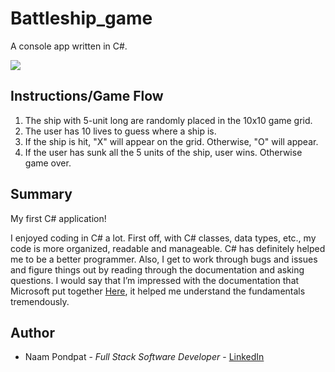 # Battleship_game

A console app written in C#. 

<img src="https://user-images.githubusercontent.com/53867191/157230971-bbf8f2cf-cc3c-428f-bf25-ae55144b7a55.png" />

## Instructions/Game Flow
1) The ship with 5-unit long are randomly placed in the 10x10 game grid.
2) The user has 10 lives to guess where a ship is.
3) If the ship is hit, "X" will appear on the grid. Otherwise, "O" will appear.
4) If the user has sunk all the 5 units of the ship, user wins. Otherwise game over.

## Summary

My first C# application! 

I enjoyed coding in C# a lot. First off, with C# classes, data types, etc., my code is more organized, readable and manageable. C# has definitely helped me to be a better programmer.
Also, I get to work through bugs and issues and figure things out by reading through the documentation and asking questions. 
I would say that I’m impressed with the documentation that Microsoft put together [Here](https://docs.microsoft.com/en-us/dotnet/csharp/), it helped me understand the fundamentals tremendously.

## Author
- Naam Pondpat - _Full Stack Software Developer_ - [LinkedIn](https://www.linkedin.com/in/naam-pondpat-638153150/)
